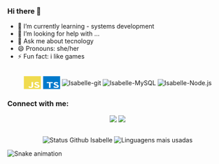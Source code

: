 ### Hi there 👋
- 🌱 I’m currently learning - systems development
- 🤔 I’m looking for help with ...
- 💬 Ask me about tecnology
- 😄 Pronouns: she/her
- ⚡ Fun fact: i like games

<div align = "center" style="display: inline_block"><br>
  <img align="center" alt="Isabelle-Js" height="30" width="40" src="https://raw.githubusercontent.com/devicons/devicon/master/icons/javascript/javascript-plain.svg">
  <img align="center" alt="Isabelle-Ts" height="30" width="40" src="https://raw.githubusercontent.com/devicons/devicon/master/icons/typescript/typescript-plain.svg">
  <img align="center" alt= "Isabelle-git" height="30" width="40" src="https://cdn.jsdelivr.net/gh/devicons/devicon/icons/git/git-original.svg" />
  <img align="center" alt= "Isabelle-MySQL" height="30" width="40" src="https://cdn.jsdelivr.net/gh/devicons/devicon/icons/mysql/mysql-original.svg" />
  <img align="center" alt= "Isabelle-Node.js" height="60" width="60" src="https://cdn.jsdelivr.net/gh/devicons/devicon/icons/nodejs/nodejs-plain-wordmark.svg" />
</div>



### Connect with me:

<div align="center">
<a href="https://www.instagram.com/_souzaisabelle/" target="_blank"><img src="https://img.shields.io/badge/-Instagram-%23E4405F?style=for-the-badge&logo=instagram&logoColor=white" target="_blank"></a>
  <a href="https://www.linkedin.com/in/isabellesouzadasilva/" target="_blank"><img src="https://img.shields.io/badge/-LinkedIn-%230077B5?style=for-the-badge&logo=linkedin&logoColor=white" target="_blank"></a> 
</div>

##

<div align="center">
<img width="380em" alt="Status Github Isabelle" src="https://github-readme-stats.vercel.app/api?username=souzaIsabelle&show_icons=true&theme=dracula" />
<img width="380em" alt="Linguagens mais usadas" src="https://github-readme-stats.vercel.app/api/top-langs/?username=souzaIsabelle&layout=compact&theme=dracula"/>
</div>

![Snake animation](https://github.com/LuigiGF/LuigiGF/blob/output/github-contribution-grid-snake.svg)
